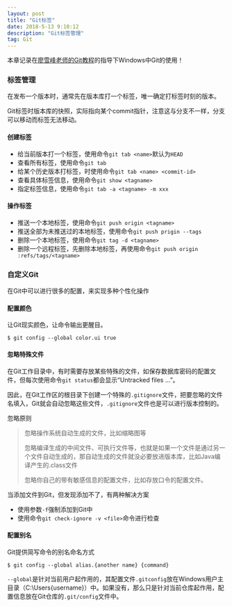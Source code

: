 ```yaml
---
layout: post
title: "Git标签"
date: 2018-5-13 9:10:12 
description: "Git标签管理"
tag: Git
---
```


本章记录在[廖雪峰老师的Git教程](https://www.liaoxuefeng.com/wiki/0013739516305929606dd18361248578c67b8067c8c017b000)的指导下Windows中Git的使用！
### 标签管理
在发布一个版本时，通常先在版本库打一个标签，唯一确定打标签时刻的版本。

Git标签时版本库的快照，实际指向某个commit指针，注意这与分支不一样，分支可以移动而标签无法移动。

#### 创建标签
* 给当前版本打一个标签，使用命令`git tab <name>`默认为`HEAD`
* 查看所有标签，使用命令`git tab`
* 给某个历史版本打标签，时使用命令`git tab <name> <commit-id>`
* 查看具体标签信息，使用命令`git show <tagname>`
* 指定标签信息，使用命令`git tab -a <tagname> -m xxx`

#### 操作标签
* 推送一个本地标签，使用命令`git push origin <tagname>`
* 推送全部为未推送过的本地标签，使用命令`git push prigin --tags`
* 删除一个本地标签，使用命令`git tag -d <tagname>`
* 删除一个远程标签，先删除本地标签，再使用命令`git push origin :refs/tags/<tagname>`

### 自定义Git
在Git中可以进行很多的配置，来实现多种个性化操作

#### 配置颜色
 让Git现实颜色，让命令输出更醒目。
```
$ git config --global color.ui true 
```
#### 忽略特殊文件
在Git工作目录中，有时需要存放某些特殊的文件，如保存数据库密码的配置文件，但每次使用命令`git status`都会显示“Untracked files ...”。

因此，在Git工作区的根目录下创建一个特殊的`.gitignore`文件，把要忽略的文件名填入，Git就会自动忽略这些文件，`.gitignore`文件也是可以进行版本控制的。

忽略原则
> 忽略操作系统自动生成的文件，比如缩略图等
>
> 忽略编译生成的中间文件、可执行文件等，也就是如果一个文件是通过另一个文件自动生成的，那自动生成的文件就没必要放进版本库，比如Java编译产生的.class文件
>
> 忽略你自己的带有敏感信息的配置文件，比如存放口令的配置文件。

当添加文件到Git，但发现添加不了，有两种解决方案
* 使用参数`-f`强制添加到Git中
* 使用命令`git check-ignore -v <file>`命令进行检查

#### 配置别名
Git提供简写命令的别名命名方式
```
$ git config --global alias.{another name} {command}
```
`--global`是针对当前用户起作用的，其配置文件`.gitconfig`放在Windows用户主目录（C:\Users\{username}）中。如果没有，那么只是针对当前仓库起作用，配置信息放在Git仓库的`.git/config`文件中。